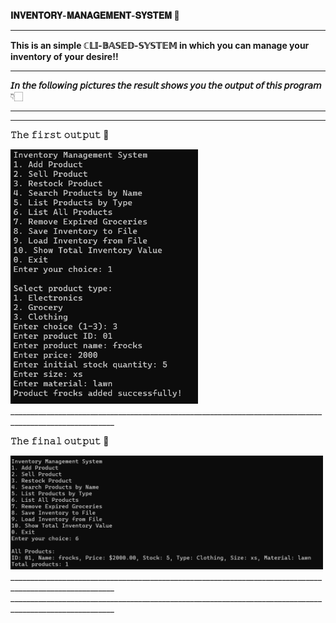 **𝐈𝐍𝐕𝐄𝐍𝐓𝐎𝐑𝐘-𝐌𝐀𝐍𝐀𝐆𝐄𝐌𝐄𝐍𝐓-𝐒𝐘𝐒𝐓𝐄𝐌 🛒**
________________________________________________________________________________________________________
**This is an simple ℂ𝕃𝕀-𝔹𝔸𝕊𝔼𝔻-𝕊𝕐𝕊𝕋𝔼𝕄 in which you can manage your inventory of your desire!!**
________________________________________________________________________________________________________
**𝘐𝘯 𝘵𝘩𝘦 𝘧𝘰𝘭𝘭𝘰𝘸𝘪𝘯𝘨 𝘱𝘪𝘤𝘵𝘶𝘳𝘦𝘴 𝘵𝘩𝘦 𝘳𝘦𝘴𝘶𝘭𝘵 𝘴𝘩𝘰𝘸𝘴 𝘺𝘰𝘶 𝘵𝘩𝘦 𝘰𝘶𝘵𝘱𝘶𝘵 𝘰𝘧 𝘵𝘩𝘪𝘴 𝘱𝘳𝘰𝘨𝘳𝘢𝘮**👇🏻
________________________________________________________________________________________________________
________________________________________________________________________________________________________
**𝚃𝚑𝚎 𝚏𝚒𝚛𝚜𝚝 𝚘𝚞𝚝𝚙𝚞𝚝 🚀**

<img src="Screenshot 2025-05-13 050717.png" width="300" alt="App Screenshot">
________________________________________________________________________________________________________

**𝚃𝚑𝚎 𝚏𝚒𝚗𝚊𝚕 𝚘𝚞𝚝𝚙𝚞𝚝 🎇**

<img src="Screenshot 2025-05-13 050653.png" width="500" alt="App Screenshot">
________________________________________________________________________________________________________
________________________________________________________________________________________________________
